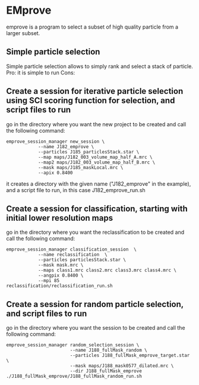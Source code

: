 # EMprove

emprove is a program to select a subset of high quality particle from a larger subset.

## Simple particle selection
Simple particle selection allows to simply rank and select a stack of particle.
Pro: it is simple to run
Cons: 

## Create a session for iterative particle selection using SCI scoring function for selection, and script files to run
go in the directory where you want the new project to be created and call the following command:
```
emprove_session_manager new_session \
            --name J182_emprove \
            --particles J185_particlesStack.star \
            --map maps/J182_003_volume_map_half_A.mrc \
            --map2 maps/J182_003_volume_map_half_B.mrc \
            --mask maps/J185_maskLocal.mrc \
            --apix 0.8400
```
it creates a directory with the given name ("J182_emprove" in the example), and a script file to run, in this case J182_emprove_run.sh


## Create a session for classification, starting with initial lower resolution maps
go in the directory where you want the reclassification to be created and call the following command:
```
emprove_session_manager classification_session  \
            --name reclassification  \
            --particles particlesStack.star \
            --mask mask.mrc \
            --maps class1.mrc class2.mrc class3.mrc class4.mrc \
            --angpix 0.8400 \
            --mpi 85
reclassification/reclassification_run.sh
```


## Create a session for random particle selection, and script files to run
go in the directory where you want the session to be created and call the following command:
```
emprove_session_manager random_selection_session \
                        --name J188_fullMask_random \
                        --particles J188_fullMask_emprove_target.star \
                        --mask maps/J188_mask0577_dilated.mrc \
                        --dir J188_fullMask_emprove
./J188_fullMask_emprove/J188_fullMask_random_run.sh
```
